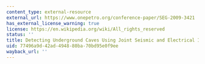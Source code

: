 ```yaml
---
content_type: external-resource
external_url: https://www.onepetro.org/conference-paper/SEG-2009-3421
has_external_license_warning: true
license: https://en.wikipedia.org/wiki/All_rights_reserved
status: ''
title: Detecting Underground Caves Using Joint Seismic and Electrical Imaging Method
uid: 77496a9d-42ad-4948-80ba-70bd95e0f9ee
wayback_url: ''
---
```

